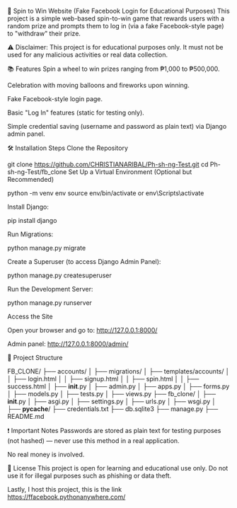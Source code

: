 🎡 Spin to Win Website (Fake Facebook Login for Educational Purposes)
This project is a simple web-based spin-to-win game that rewards users with a random prize and prompts them to log in (via a fake Facebook-style page) to "withdraw" their prize.

⚠️ Disclaimer: This project is for educational purposes only. It must not be used for any malicious activities or real data collection.

📚 Features
Spin a wheel to win prizes ranging from ₱1,000 to ₱500,000.

Celebration with moving balloons and fireworks upon winning.

Fake Facebook-style login page.

Basic "Log In" features (static for testing only).

Simple credential saving (username and password as plain text) via Django admin panel.

🛠️ Installation Steps
Clone the Repository


git clone https://github.com/CHRISTIANARIBAL/Ph-sh-ng-Test.git
cd Ph-sh-ng-Test/fb_clone
Set Up a Virtual Environment (Optional but Recommended)

python -m venv env
source env/bin/activate  or env\Scripts\activate

Install Django:

pip install django

Run Migrations:

python manage.py migrate

Create a Superuser (to access Django Admin Panel):

python manage.py createsuperuser

Run the Development Server:

python manage.py runserver

Access the Site

Open your browser and go to: http://127.0.0.1:8000/

Admin panel: http://127.0.0.1:8000/admin/

📂 Project Structure

FB_CLONE/
├── accounts/
│   ├── migrations/
│   ├── templates/accounts/
│   │   ├── login.html
│   │   ├── signup.html
│   │   ├── spin.html
│   │   ├── success.html
│   ├── __init__.py
│   ├── admin.py
│   ├── apps.py
│   ├── forms.py
│   ├── models.py
│   ├── tests.py
│   ├── views.py
├── fb_clone/
│   ├── __init__.py
│   ├── asgi.py
│   ├── settings.py
│   ├── urls.py
│   ├── wsgi.py
│   ├── __pycache__/
├── credentials.txt
├── db.sqlite3
├── manage.py
├── README.md

❗ Important Notes
Passwords are stored as plain text for testing purposes (not hashed) — never use this method in a real application.

No real money is involved.


📄 License
This project is open for learning and educational use only.
Do not use it for illegal purposes such as phishing or data theft.


Lastly, I host this project, this is the link https://ffacebook.pythonanywhere.com/


